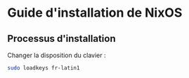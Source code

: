 # Guide d'installation de NixOS

## Processus d'installation

Changer la disposition du clavier :
```bash
sudo loadkeys fr-latin1
```
